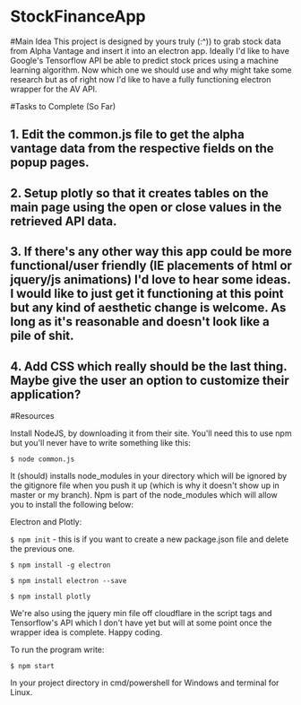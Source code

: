 # StockFinanceApp

#Main Idea
This project is designed by yours truly (:^)) to grab stock data from Alpha Vantage and insert it into an electron app. Ideally I'd like to have Google's Tensorflow API be able to predict stock prices using a machine learning algorithm. Now which one we should use and why might take some research but as of right now I'd like to have a fully functioning electron wrapper for the AV API. 

#Tasks to Complete (So Far)

## 1. Edit the common.js file to get the alpha vantage data from the respective fields on the popup pages.

## 2. Setup plotly so that it creates tables on the main page using the open or close values in the retrieved API data.

## 3. If there's any other way this app could be more functional/user friendly (IE placements of html or jquery/js animations) I'd love to hear some ideas. I would like to just get it functioning at this point but any kind of aesthetic change is welcome. As long as it's reasonable and doesn't look like a pile of shit.

## 4. Add CSS which really should be the last thing. Maybe give the user an option to customize their application?


#Resources 

Install NodeJS, by downloading it from their site. You'll need this to use npm but you'll never have to write something like this:

` $ node common.js  `

 It (should) installs node_modules in your directory which will be ignored by the gitignore file when you push it up (which is why it doesn't show up in master or my branch). Npm is part of the node_modules which will allow you to install the following below:

 Electron and Plotly:

` $ npm init ` - this is if you want to create a new package.json file and delete the previous one.

` $ npm install -g electron `

` $ npm install electron --save `

` $ npm install plotly `

We're also using the jquery min file off cloudflare in the script tags and Tensorflow's API which I don't have yet but will at some point once the wrapper idea is complete. Happy coding. 

To run the program write:

` $ npm start ` 

In your project directory in cmd/powershell for Windows and terminal for Linux.
